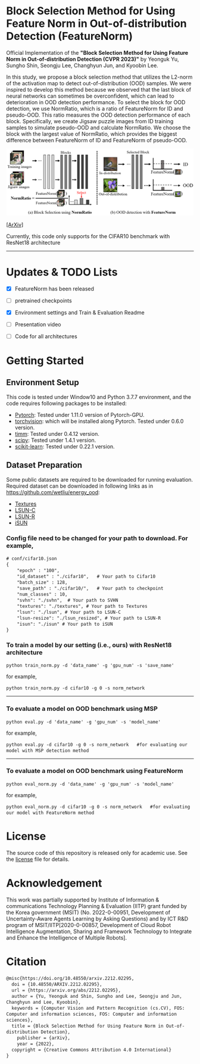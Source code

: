# Block Selection Method for Using Feature Norm in Out-of-distribution Detection (FeatureNorm)
Official Implementation of the **"Block Selection Method for Using Feature Norm in Out-of-distribution Detection (CVPR 2023)"** by Yeonguk Yu, Sungho Shin, Seongju Lee, Changhyun Jun, and Kyoobin Lee. 

In this study, we propose a block selection method that utilizes the L2-norm of the activation map to detect out-of-distribution (OOD) samples. We were inspired to develop this method because we observed that the last block of neural networks can sometimes be overconfident, which can lead to deterioration in OOD detection performance. To select the block for OOD detection, we use NormRatio, which is a ratio of FeatureNorm for ID and pseudo-OOD. This ratio measures the OOD detection performance of each block. Specifically, we create Jigsaw puzzle images from ID training samples to simulate pseudo-OOD and calculate NormRatio. We choose the block with the largest value of NormRatio, which provides the biggest difference between FeatureNorm of ID and FeatureNorm of pseudo-OOD.

![concept.png](/figure/figure_intro.png)



[[ArXiv]](https://arxiv.org/abs/2212.02295)

Currently, this code only supports for the CIFAR10 benchmark with ResNet18 architecture

---
# Updates & TODO Lists
- [x] FeatureNorm has been released
- [ ] pretrained checkpoints
- [x] Environment settings and Train & Evaluation Readme
- [ ] Presentation video
- [ ] Code for all architectures


# Getting Started
## Environment Setup
   This code is tested under Window10 and Python 3.7.7 environment, and the code requires following packages to be installed:
    
   - [Pytorch](https://pytorch.org/): Tested under 1.11.0 version of Pytorch-GPU.
   - [torchvision](https://pytorch.org/vision/stable/index.html): which will be installed along Pytorch. Tested under 0.6.0 version.
   - [timm](https://github.com/rwightman/pytorch-image-models): Tested under 0.4.12 version.
   - [scipy](https://www.scipy.org/): Tested under 1.4.1 version.
   - [scikit-learn](https://scikit-learn.org/stable/): Tested under 0.22.1 version.


## Dataset Preparation
   Some public datasets are required to be downloaded for running evaluation. Required dataset can be downloaded in following links as in https://github.com/wetliu/energy_ood:    
   - [Textures](https://www.robots.ox.ac.uk/~vgg/data/dtd/)
   - [LSUN-C](https://www.dropbox.com/s/fhtsw1m3qxlwj6h/LSUN.tar.gz)
   - [LSUN-R](https://www.dropbox.com/s/moqh2wh8696c3yl/LSUN_resize.tar.gz)
   - [iSUN](https://www.dropbox.com/s/ssz7qxfqae0cca5/iSUN.tar.gz)

### Config file need to be changed for your path to download. For example,
~~~
# conf/cifar10.json
{
    "epoch" : "100",
    "id_dataset" : "./cifar10",   # Your path to Cifar10
    "batch_size" : 128,
    "save_path" : "./cifar10/",   # Your path to checkpoint
    "num_classes" : 10,
    "svhn": "./svhn",  # Your path to SVHN
    "textures": "./textures", # Your path to Textures
    "lsun": "./lsun", # Your path to LSUN-C
    "lsun-resize": "./lsun_resized", # Your path to LSUN-R
    "isun": "./isun" # Your path to iSUN
}
~~~

### To train a model by our setting (i.e., ours) with ResNet18 architecture
~~~
python train_norm.py -d 'data_name' -g 'gpu_num' -s 'save_name'
~~~
for example, 
~~~
python train_norm.py -d cifar10 -g 0 -s norm_network
~~~

- - -
### To evaluate a model on OOD benchmark using MSP
~~~
python eval.py -d 'data_name' -g 'gpu_num' -s 'model_name'
~~~
for example, 
~~~
python eval.py -d cifar10 -g 0 -s norm_network   #for evaluating our model with MSP detection method
~~~
---
### To evaluate a model on OOD benchmark using FeatureNorm
~~~
python eval_norm.py -d 'data_name' -g 'gpu_num' -s 'model_name'
~~~
for example, 
~~~
python eval_norm.py -d cifar10 -g 0 -s norm_network   #for evaluating our model with FeatureNorm method
~~~
    
# License
The source code of this repository is released only for academic use. See the [license](LICENSE) file for details.

# Acknowledgement
This work was partially supported by Institute of Information \& communications Technology Planning \& Evaluation (IITP) grant funded by the Korea government (MSIT) (No. 2022-0-00951, Development of Uncertainty-Aware Agents Learning by Asking Questions) and by ICT R\&D program of MSIT/IITP[2020-0-00857, Development of Cloud Robot Intelligence Augmentation, Sharing and Framework Technology to Integrate and Enhance the Intelligence of Multiple Robots].

# Citation
```
@misc{https://doi.org/10.48550/arxiv.2212.02295,
  doi = {10.48550/ARXIV.2212.02295},
  url = {https://arxiv.org/abs/2212.02295},
  author = {Yu, Yeonguk and Shin, Sungho and Lee, Seongju and Jun, Changhyun and Lee, Kyoobin},
  keywords = {Computer Vision and Pattern Recognition (cs.CV), FOS: Computer and information sciences, FOS: Computer and information sciences},
  title = {Block Selection Method for Using Feature Norm in Out-of-distribution Detection},
    publisher = {arXiv},
    year = {2022},  
  copyright = {Creative Commons Attribution 4.0 International}
}

```
